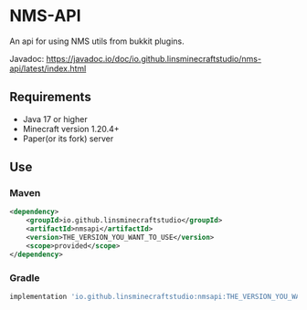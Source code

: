 # NMS-API
An api for using NMS utils from bukkit plugins.

Javadoc: https://javadoc.io/doc/io.github.linsminecraftstudio/nms-api/latest/index.html

## Requirements

- Java 17 or higher
- Minecraft version 1.20.4+
- Paper(or its fork) server

## Use

### Maven

```xml
<dependency>
    <groupId>io.github.linsminecraftstudio</groupId>
    <artifactId>nmsapi</artifactId>
    <version>THE_VERSION_YOU_WANT_TO_USE</version>
    <scope>provided</scope>
</dependency>
```

### Gradle

```groovy
implementation 'io.github.linsminecraftstudio:nmsapi:THE_VERSION_YOU_WANT_TO_USE'
```